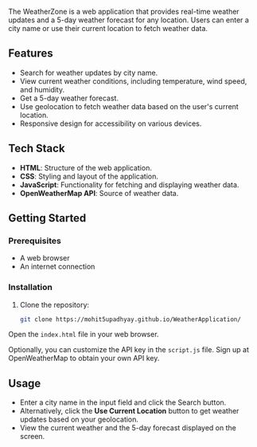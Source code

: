 The WeatherZone is a web application that provides real-time weather updates and a 5-day weather forecast for any location. Users can enter a city name or use their current location to fetch weather data.

## Features

- Search for weather updates by city name.
- View current weather conditions, including temperature, wind speed, and humidity.
- Get a 5-day weather forecast.
- Use geolocation to fetch weather data based on the user's current location.
- Responsive design for accessibility on various devices.

## Tech Stack

- **HTML**: Structure of the web application.
- **CSS**: Styling and layout of the application.
- **JavaScript**: Functionality for fetching and displaying weather data.
- **OpenWeatherMap API**: Source of weather data.

## Getting Started

### Prerequisites

- A web browser
- An internet connection

### Installation

1. Clone the repository:
   ```bash
   git clone https://mohit5upadhyay.github.io/WeatherApplication/
Open the `index.html` file in your web browser.

Optionally, you can customize the API key in the `script.js` file. Sign up at OpenWeatherMap to obtain your own API key.

## Usage

- Enter a city name in the input field and click the Search button.
- Alternatively, click the **Use Current Location** button to get weather updates based on your geolocation.
- View the current weather and the 5-day forecast displayed on the screen.
